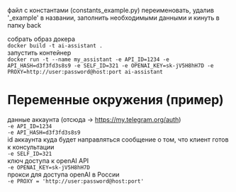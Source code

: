 файл с константами (constants_example.py) переименовать, удалив '_example' в названии, заполнить необходимыми данными и кинуть в папку back

собрать образ докера  
```docker build -t ai-assistant .```  
запустить контейнер  
```docker run -t --name my_assistant -e API_ID=1234 -e API_HASH=d3f3fd3s8s9 -e SELF_ID=321 -e OPENAI_KEY=sk-jV5H8hH7D -e PROXY=http://user:password@host:port ai-assistant ```  
  
# Переменные окружения (пример)
данные аккаунта (отсюда -> https://my.telegram.org/auth)  
```-e API_ID=1234```  
```-e API_HASH=d3f3fd3s8s9```  
id аккаунта куда будет направляться сообщение о том, что клиент готов к консультации  
```-e SELF_ID=321```  
ключ доступа к openAI API  
```-e OPENAI_KEY=sk-jV5H8hH7D```  
прокси для доступа openAI в России  
```-e PROXY = 'http://user:password@host:port'```


